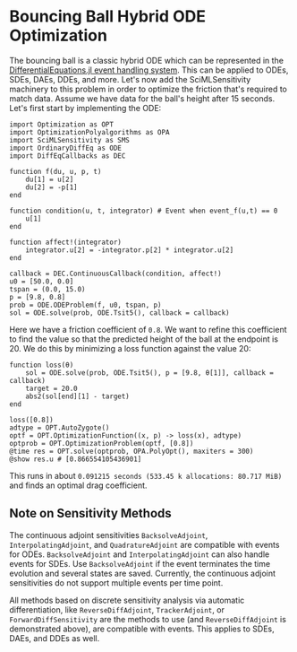 # Bouncing Ball Hybrid ODE Optimization

The bouncing ball is a classic hybrid ODE which can be represented in
the [DifferentialEquations.jl event handling system](https://docs.sciml.ai/DiffEqDocs/stable/features/callback_functions/). This can be applied to ODEs, SDEs, DAEs, DDEs,
and more. Let's now add the SciMLSensitivity machinery to this
problem in order to optimize the friction that's required to match
data. Assume we have data for the ball's height after 15 seconds. Let's
first start by implementing the ODE:

```@example bouncing_ball
import Optimization as OPT
import OptimizationPolyalgorithms as OPA
import SciMLSensitivity as SMS
import OrdinaryDiffEq as ODE
import DiffEqCallbacks as DEC

function f(du, u, p, t)
    du[1] = u[2]
    du[2] = -p[1]
end

function condition(u, t, integrator) # Event when event_f(u,t) == 0
    u[1]
end

function affect!(integrator)
    integrator.u[2] = -integrator.p[2] * integrator.u[2]
end

callback = DEC.ContinuousCallback(condition, affect!)
u0 = [50.0, 0.0]
tspan = (0.0, 15.0)
p = [9.8, 0.8]
prob = ODE.ODEProblem(f, u0, tspan, p)
sol = ODE.solve(prob, ODE.Tsit5(), callback = callback)
```

Here we have a friction coefficient of `0.8`. We want to refine this
coefficient to find the value so that the predicted height of the ball
at the endpoint is 20. We do this by minimizing a loss function against
the value 20:

```@example bouncing_ball
function loss(θ)
    sol = ODE.solve(prob, ODE.Tsit5(), p = [9.8, θ[1]], callback = callback)
    target = 20.0
    abs2(sol[end][1] - target)
end

loss([0.8])
adtype = OPT.AutoZygote()
optf = OPT.OptimizationFunction((x, p) -> loss(x), adtype)
optprob = OPT.OptimizationProblem(optf, [0.8])
@time res = OPT.solve(optprob, OPA.PolyOpt(), maxiters = 300)
@show res.u # [0.866554105436901]
```

This runs in about `0.091215 seconds (533.45 k allocations: 80.717 MiB)` and finds
an optimal drag coefficient.

## Note on Sensitivity Methods

The continuous adjoint sensitivities `BacksolveAdjoint`, `InterpolatingAdjoint`,
and `QuadratureAdjoint` are compatible with events for ODEs. `BacksolveAdjoint` and
`InterpolatingAdjoint` can also handle events for SDEs. Use `BacksolveAdjoint` if
the event terminates the time evolution and several states are saved. Currently,
the continuous adjoint sensitivities do not support multiple events per time point.

All methods based on discrete sensitivity analysis via automatic differentiation,
like `ReverseDiffAdjoint`, `TrackerAdjoint`, or `ForwardDiffSensitivity` are the methods
to use (and `ReverseDiffAdjoint` is demonstrated above), are compatible with events.
This applies to SDEs, DAEs, and DDEs as well.

